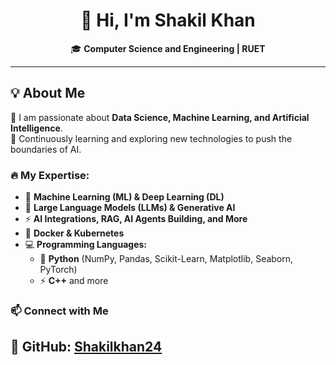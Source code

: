 
<h1 align="center">👋 Hi, I'm Shakil Khan</h1>  
<p align="center">🎓 <b>Computer Science and Engineering | RUET</b></p>  

---

## 💡 About Me  
🚀 I am passionate about **Data Science, Machine Learning, and Artificial Intelligence**.  
🌱 Continuously learning and exploring new technologies to push the boundaries of AI.  

### 🔥 My Expertise:  
- 🤖 **Machine Learning (ML) & Deep Learning (DL)**  
- 🧠 **Large Language Models (LLMs) & Generative AI**  
- ⚡ **AI Integrations, RAG, AI Agents Building, and More**  
- 🐳 **Docker & Kubernetes**  
- 💻 **Programming Languages:**  
  - 🐍 **Python** (NumPy, Pandas, Scikit-Learn, Matplotlib, Seaborn, PyTorch)  
  - ⚡ **C++** and more  

### 📫 Connect with Me  
🔗 **GitHub:** [Shakilkhan24](https://github.com/Shakilkhan24/Shakilkhan24)  
---
